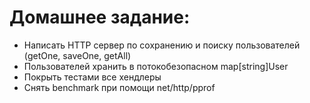 # Домашнее задание: 
  * Написать HTTP сервер по сохранению и поиску пользователей (getOne, saveOne, getAll)
  * Пользователей хранить в потокобезопасном map[string]User
  * Покрыть тестами все хендлеры
  * Снять benchmark при помощи net/http/pprof
